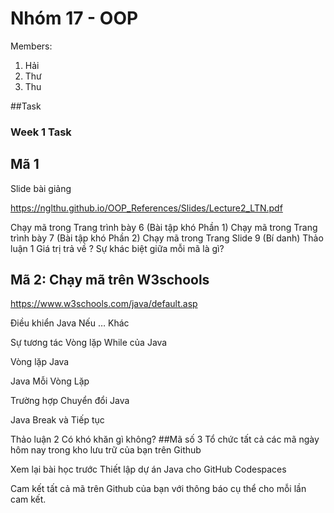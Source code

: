 # Nhóm 17 - OOP

Members:

1. Hải
2. Thư
3. Thu

##Task

### Week 1 Task

## Mã 1
Slide bài giảng

https://nglthu.github.io/OOP_References/Slides/Lecture2_LTN.pdf

Chạy mã trong Trang trình bày 6 (Bài tập khó Phần 1)
Chạy mã trong Trang trình bày 7 (Bài tập khó Phần 2)
Chạy mã trong Trang Slide 9 (Bí danh)
Thảo luận 1
Giá trị trả về ?
Sự khác biệt giữa mỗi mã là gì?
## Mã 2: Chạy mã trên W3schools
https://www.w3schools.com/java/default.asp

Điều khiển
Java Nếu … Khác

Sự tương tác
Vòng lặp While của Java

Vòng lặp Java

Java Mỗi Vòng Lặp

Trường hợp
Chuyển đổi Java

Java Break và Tiếp tục

Thảo luận 2
Có khó khăn gì không?
##Mã số 3
Tổ chức tất cả các mã ngày hôm nay trong kho lưu trữ của bạn trên Github

Xem lại bài học trước Thiết lập dự án Java cho GitHub Codespaces

Cam kết tất cả mã trên Github của bạn với thông báo cụ thể cho mỗi lần cam kết.
